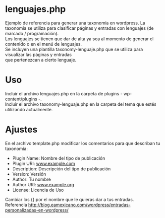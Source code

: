 lenguajes.php
================

Ejemplo de referencia para generar una taxonomía en wordpress. 
La taxonomía se utiliza para clasificar páginas y entradas con lenguajes (de marcado / programación).  
Los lenguajes se tienen que dar de alta ya sea al momento de generar el contenido o en el menú de lenguajes.  
Se incluyen una plantilla taxonomy-lenguaje.php que se utiliza para visualizar las páginas y entradas  
que pertenezcan a cierto lenguaje. 


Uso
===

Incluir el archivo lenguajes.php en la carpeta de plugins - wp-content/plugins -.  
Incluir el archivo taxonomy-lenguaje.php en la carpeta del tema que estés utilizando actualmente.  

Ajustes
=======

En el archivo template.php modificar los comentarios para que describan tu taxonomía:  

- Plugin Name: Nombre del tipo de publicación  
- Plugin URI: www.example.com  
- Description: Descripción del tipo de publicación  
- Version: Versión
- Author:  Tu nombre  
- Author URI: www.example.org  
- License: Licencia de Uso

Cambiar los {} por el nombre que le quieras dar a tus entradas.  
Referencia <http://blog.eamexicano.com/wordpress/entradas-personalizadas-en-wordpress/>
